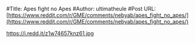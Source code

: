 #Title: Apes fight no Apes
#Author: ultimatheule
#Post URL: [https://www.reddit.com/r/GME/comments/nebyab/apes_fight_no_apes/](https://www.reddit.com/r/GME/comments/nebyab/apes_fight_no_apes/)


https://i.redd.it/z1w74657knz61.jpg